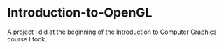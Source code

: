 # Introduction-to-OpenGL
A project I did at the beginning of the Introduction to Computer Graphics course I took.
